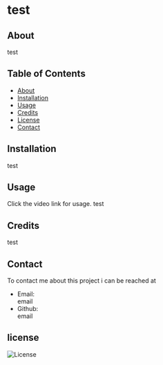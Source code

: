
 # test

  
 ## About
 test 



 ## Table of Contents
 * [About](#about)
 * [Installation](#installation)
 * [Usage](#usage)
 * [Credits](#credits)
 * [License](#license)
 * [Contact](#contact)



 ## Installation
 test



 ## Usage
 Click the video link for usage. 
 test



 ## Credits
 test



 ## Contact
 To contact me about this project i can be reached at
 * Email:   
 email
 * Github:   
 email




 ## license
 ![License](https://img.shields.io/badge/License-Apache-blue.svg)




